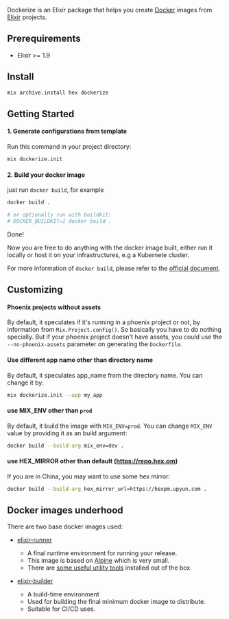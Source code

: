 Dockerize is an Elixir package that helps you create [Docker] images from [Elixir] projects.

## Prerequirements

* Elixir >= 1.9

## Install

```sh
mix archive.install hex dockerize
```
## Getting Started

#### 1. Generate configurations from template

Run this command in your project directory:

```sh
mix dockerize.init
```

#### 2. Build your docker image

just run `docker build`, for example

```sh
docker build .

# or optionally run with buildkit:
# DOCKER_BUILDKIT=1 docker build .
```

Done!

Now you are free to do anything with the docker image built, either run it locally or host it on your infrastructures, e.g a Kubernete cluster.

For more information of `docker build`, please refer to the [official document](https://docs.docker.com/engine/reference/builder/).

## Customizing

#### Phoenix projects without assets

By default, it speculates if it's running in a phoenix project or not, by information from `Mix.Project.config()`. So basically you have to do nothing specially. But if your phoenix project doesn't have assets, you could use the `--no-phoenix-assets` parameter on generating the `Dockerfile`.

#### Use different app name other than directory name

By default, it speculates app_name from the directory name. You can change it by:

```sh
mix dockerize.init --app my_app
```

#### use MIX_ENV other than `prod`

By default, it build the image with `MIX_ENV=prod`. You can change `MIX_ENV` value by providing it as an build argument:

```sh
docker build --build-arg mix_env=dev .
```

#### use HEX_MIRROR other than default (https://repo.hex.pm)

If you are in China, you may want to use some hex mirror:

```sh
docker build --build-arg hex_mirror_url=https://hexpm.upyun.com .
```

## Docker images underhood

There are two base docker images used:

* [elixir-runner](https://hub.docker.com/r/qhwa/elixir-runner)
  * A final runtime environment for running your release.
  * This image is based on [Alpine] which is very small.
  * There are [some useful utility tools](https://github.com/qhwa/docker-elixir-runner#features) installed out of the box.

* [elixir-builder](https://hub.docker.com/r/qhwa/elixir-builder)
  * A build-time environment
  * Used for building the final minimum docker image to distribute.
  * Suitable for CI/CD uses.

[Docker]: https://www.docker.com
[Elixir]: https://elixir-lang.org
[Alpine]: https://alpinelinux.org
